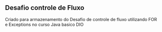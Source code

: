 ## Desafio controle de Fluxo

Criado para armazenamento do Desafio de controle de fluxo utilizando FOR e Exceptions no curso Java basico DIO
